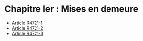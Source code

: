 # Chapitre Ier : Mises en demeure

* [Article R4721-1](./LEGIARTI000022357105.md)
* [Article R4721-2](./LEGIARTI000018527622.md)
* [Article R4721-3](./LEGIARTI000024478303.md)

